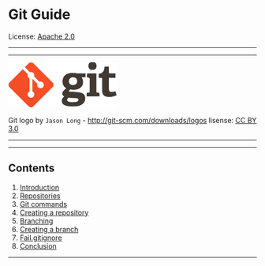 # Git Guide



License: [Apache 2.0](./licence.md)

---
___

![](./assets/gitlogo.png)

Git logo by `Jason Long` - http://git-scm.com/downloads/logos lisense: [CC BY 3.0](https://creativecommons.org/licenses/by/3.0/)

---
___

## Contents
1. [Introduction](./introduction.md)
2. [Repositories](./repositories.md)
3. [Git commands](./gitcommands.md)
4. [Creating a repository](./creatingarepository.md)
5. [Branching](./branching.md)
6. [Creating a branch](./creatingabreanch.md)
7. [Fail.gitignore](./fail.gitignore.md)
8. [Сonclusion](./conclusion.md)

---
